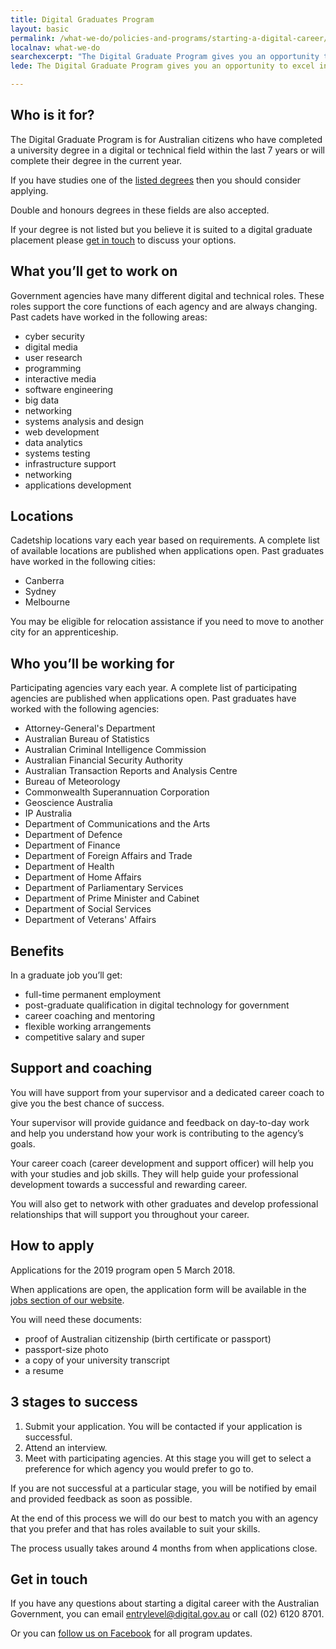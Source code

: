 ```yaml
---
title: Digital Graduates Program
layout: basic
permalink: /what-we-do/policies-and-programs/starting-a-digital-career/graduate/
localnav: what-we-do
searchexcerpt: "The Digital Graduate Program gives you an opportunity to excel in a digital or technical career after you have graduated from university."
lede: The Digital Graduate Program gives you an opportunity to excel in a digital or technical career after you have graduated from university. As a recent graduate, you’ll have an opportunity to further develop your skills while working for the Australian Government.

---
```


## Who is it for?

The Digital Graduate Program is for Australian citizens who have completed a university degree in a digital or technical field within the last 7 years or will complete their degree in the current year.

If you have studies one of the [listed degrees](/what-we-do/policies-and-programs/starting-a-digital-career/listed-degrees/) then you should consider applying.

Double and honours degrees in these fields are also accepted.

If your degree is not listed but you believe it is suited to a digital graduate placement please [get in touch](#get-in-touch) to discuss your options.

## What you’ll get to work on

Government agencies have many different digital and technical roles. These roles support the core functions of each agency and are always changing. Past cadets have worked in the following areas:

- cyber security
- digital media
- user research
- programming
- interactive media
- software engineering
- big data
- networking
- systems analysis and design
- web development
- data analytics
- systems testing
- infrastructure support
- networking
- applications development

## Locations

Cadetship locations vary each year based on requirements. A complete list of available locations are published when applications open. Past graduates have worked in the following cities:

- Canberra
- Sydney
- Melbourne

You may be eligible for relocation assistance if you need to move to another city for an apprenticeship.

## Who you’ll be working for

Participating agencies vary each year. A complete list of participating agencies are published when applications open. Past graduates have worked with the following agencies:

- Attorney-General's Department
- Australian Bureau of Statistics
- Australian Criminal Intelligence Commission
- Australian Financial Security Authority
- Australian Transaction Reports and Analysis Centre
- Bureau of Meteorology
- Commonwealth Superannuation Corporation
- Geoscience Australia
- IP Australia
- Department of Communications and the Arts
- Department of Defence
- Department of Finance
- Department of Foreign Affairs and Trade
- Department of Health
- Department of Home Affairs
- Department of Parliamentary Services
- Department of Prime Minister and Cabinet
- Department of Social Services
- Department of Veterans' Affairs

## Benefits

In a graduate job you’ll get:

- full-time permanent employment
- post-graduate qualification in digital technology for government
- career coaching and mentoring
- flexible working arrangements
- competitive salary and super

## Support and coaching

You will have support from your supervisor and a dedicated career coach to give you the best chance of success.

Your supervisor will provide guidance and feedback on day-to-day work and help you understand how your work is contributing to the agency’s goals.

Your career coach (career development and support officer) will help you with your studies and job skills. They will help guide your professional development towards a successful and rewarding career.

You will also get to network with other graduates and develop professional relationships that will support you throughout your career.  

## How to apply

Applications for the 2019 program open 5 March 2018.

When applications are open, the application form will be available in the [jobs section of our website](https://www.dta.gov.au/who-we-are/corporate/jobs/).

You will need these documents:

- proof of Australian citizenship (birth certificate or passport)
- passport-size photo
- a copy of your university transcript  
- a resume

## 3 stages to success

1. Submit your application. You will be contacted if your application is successful.
2. Attend an interview.
3. Meet with participating agencies. At this stage you will get to select a preference for which agency you would prefer to go to.

If you are not successful at a particular stage, you will be notified by email and provided feedback as soon as possible.

At the end of this process we will do our best to match you  with an agency that you prefer and that has roles available to suit your skills.

The process usually takes around 4 months from when applications close.     


## Get in touch

If you have any questions about starting a digital career with the Australian Government, you can email [entrylevel@digital.gov.au](mailto:entrylevel@digital.gov.au) or call (02) 6120 8701.

Or you can [follow us on Facebook](https://www.facebook.com/digitalentrylevel/) for all program updates.  
